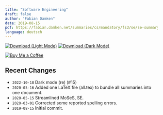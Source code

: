 ```yaml
---
title: "Software Engineering"
draft: false
author: "Fabian Damken"
date: 2019-08-15
pdf: https://fabian.damken.net/summaries/cs/mandatory/fs3/se/se-summary.pdf
language: deutsch
---
```


[![Download (Light Mode)](/download.png)](se-summary.pdf)
[![Download (Dark Mode)](/download-dark.png)](se-summary-dark.pdf)

[![Buy Me a Coffee](/kofi.png)](https://ko-fi.com/fdamken)

## Recent Changes
- `2022-10-18` Dark mode (re) (#15)
- `2020-05-16` Added one LaTeX file (all.tex) to bundle all summaries into one document.
- `2020-05-15` Streamlined MoSeS, SE.
- `2020-03-01` Corrected some reported spelling errors.
- `2019-08-15` Initial commit.
